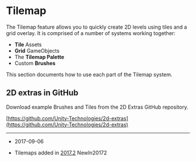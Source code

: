 # Tilemap

The Tilemap feature allows you to quickly create 2D levels using tiles and a grid overlay. It is comprised of a number of systems working together:

* __Tile__ Assets
* __Grid__ GameObjects
* The __Tilemap Palette__
* Custom __Brushes__

This section documents how to use each part of the Tilemap system.

## 2D extras in GitHub

Download example Brushes and Tiles from the 2D Extras GitHub repository.

[https://github.com/Unity-Technologies/2d-extras](https://github.com/Unity-Technologies/2d-extras)

---

* <span class="page-edit">2017-09-06 <!-- include IncludeTextNewPageSomeEdit --></span>

* <span class="page-history">Tilemaps added in [2017.2](https://docs.unity3d.com/2017.2/Documentation/Manual/30_search.html?q=newin20172) <span class="search-words">NewIn20172</span></span>